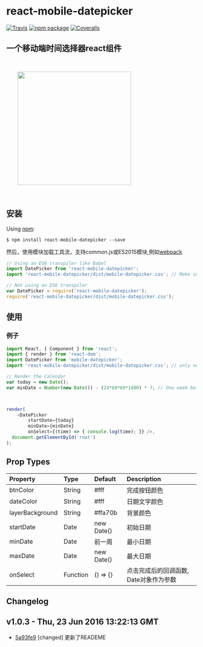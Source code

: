 # react-mobile-datepicker
[![Travis][build-badge]][build] [![npm package][npm-badge]][npm] [![Coveralls][coveralls-badge]][coveralls]

一个移动端时间选择器react组件
---------------------------------------

<div style="padding:30px">
<img src="https://raw.githubusercontent.com/lanjingling0510/react-mobile-datepicker/master/.github/preview.gif" width="300" />
</div>



安装
------------
Using [npm](https://www.npmjs.com/):

	$ npm install react-mobile-datepicker --save


然后，使用模块加载工具流，支持common.js或ES2015模块,例如[webpack](https://github.com/webpack/webpack)

```js
// Using an ES6 transpiler like Babel
import DatePicker from 'react-mobile-datepicker';
import 'react-mobile-datepicker/dist/mobile-datepicker.css'; // Make sure to import the default stylesheet

// Not using an ES6 transpiler
var DatePicker = require('react-mobile-datepicker');
require('react-mobile-datepicker/dist/mobile-datepicker.css');
```

使用
------------
### 例子

```js
import React, { Component } from 'react';
import { render } from 'react-dom';
import DatePicker from 'mobile-datepicker';
import 'react-mobile-datepicker/dist/mobile-datepicker.css'; // only needs to be imported once

// Render the Calendar
var today = new Date();
var minDate = Number(new Date()) - (24*60*60*1000) * 7; // One week before today



render(
	<DatePicker
		startDate={today}
		minDate={minDate}
		onSelect={(time) => { console.log(time); }} />,
  document.getElementById('root')
);
```


Prop Types
------------

| Property        | Type           | Default  | Description |
|:------------- |:------------- |:-------------- |:---------- |
| btnColor      | String | #fff | 完成按钮颜色 |
| dateColor      | String      | #fff  | 日期文字颜色 |
| layerBackground | String     | #ffa70b | 背景颜色 |
| startDate | Date | new Date() | 初始日期 |
| minDate  | Date | 前一周 | 最小日期 |
| maxDate  | Date | new Date() | 最大日期 |
| onSelect | Function | () => {} | 点击完成后的回调函数, Date对象作为参数 |

Changelog
-------------

v1.0.3 - Thu, 23 Jun 2016 13:22:13 GMT
--------------------------------------

- [5a93fe9](../../commit/5a93fe9) [changed] 更新了READEME





[npm-badge]: https://img.shields.io/npm/v/react-mobile-datepicker.svg?style=flat-square
[npm]: https://www.npmjs.com/package/react-mobile-datepicker
[build-badge]: https://img.shields.io/travis/lanjingling0510/react-mobile-datepicker/master.svg?style=flat-square
[build]: https://travis-ci.org/lanjingling0510/react-mobile-datepicker
[coveralls-badge]: https://img.shields.io/coveralls/lanjingling0510/react-mobile-datepicker.svg?style=flat-square
[coveralls]: https://coveralls.io/github/lanjingling0510/react-mobile-datepicker
